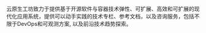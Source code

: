 云原生工坊致力于提供基于开源软件与容器技术弹性、可扩展、高效和可扩展的现代化应用系统，提供可以动手实践的技术专栏、参考文档，以及咨询服务，包括不限于DevOps和可观测方案, 以及前沿技术趋势探索。
